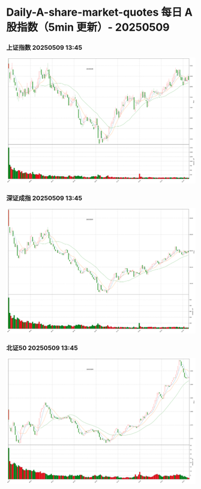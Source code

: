 
# Daily-A-share-market-quotes 每日 A 股指数（5min 更新）- 20250509

### 上证指数 20250509 13:45
![](./fig/2025/5/20250509-sh000001.png)

### 深证成指 20250509 13:45
![](./fig/2025/5/20250509-sz399001.png)

### 北证50 20250509 13:45
![](./fig/2025/5/20250509-bj899050.png)
